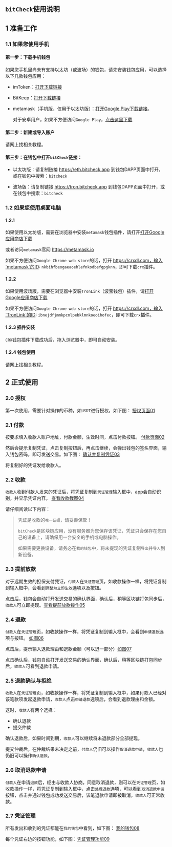 ## `bitCheck`使用说明

## 1 准备工作
### 1.1 如果您使用手机

#### 第一步：下载手机钱包
如果您手机里尚未有支持以太坊（或波场）的钱包，请先安装钱包应用，可以选择以下几款钱包应用：

* imToken：[打开下载链接](https://www.token.im/)
* BitKeep：[打开下载链接](https://bitkeep.com)
* metamask（手机版，仅用于以太坊版）：[打开Google Play下载链接](https://play.google.com/store/apps/details?id=io.metamask)。

  对于安卓用户，如果不方便访问`Google Play`，[点击这里下载](http://eth.bitcheck.app/download/metamask_1.0.4.apk)

#### 第二步：新建或导入账户
请网上找相关教程。

#### 第三步：在钱包中打开`bitCheck`链接：
* 以太坊版：请复制链接 https://eth.bitcheck.app 到钱包DAPP页面中打开，或在钱包中搜索：`bitcheck`

* 波场版：请复制链接 https://tron.bitcheck.app 到钱包DAPP页面中打开，或在钱包中搜索：`bitcheck`


### 1.2 如果您使用桌面电脑
#### 1.2.1 
如果使用以太坊版，需要在浏览器中安装`metamask`钱包插件，请打开[打开Google应用商店下载](https://chrome.google.com/webstore/detail/metamask/nkbihfbeogaeaoehlefnkodbefgpgknn)

或者访问`metamask`官网 https://metamask.io

如果不方便访问`Google Chrome web store`的话，打开 https://crxdl.com，输入`metamask`的ID: `nkbihfbeogaeaoehlefnkodbefgpgknn`，即可下载`crx`插件。

#### 1.2.2
如果使用波场版，需要在浏览器中安装`TronLink`（波宝钱包）插件，请[打开Google应用商店下载](https://chrome.google.com/webstore/detail/tronlink（波宝钱包）/ibnejdfjmmkpcnlpebklmnkoeoihofec)

如果不方便访问`Google Chrome web store`的话，打开 https://crxdl.com，输入`TronLink`的ID: `ibnejdfjmmkpcnlpebklmnkoeoihofec`，即可下载`crx`插件。

#### 1.2.3 插件安装
`CRX`钱包插件下载成功后，拖入浏览器中，即可自动安装。

#### 1.2.4 钱包使用
请网上找相关教程。

## 2 正式使用

### 2.0 授权
第一次使用，需要针对操作的币种，如`USDT`进行授权，如下图：
[授权页面01](https://github.com/bitcheck/documents/blob/master/%E4%B8%AD%E6%96%87/image/01.jpg?raw=true)

### 2.1 付款
按要求填入收款人账户地址，付款金额，生效时间，点击付款按钮。
[付款页面02](https://github.com/bitcheck/documents/blob/master/%E4%B8%AD%E6%96%87/image/02.jpg?raw=true)

然后会提示复制凭证，点击复制按钮后，再点击继续，会弹出钱包的签名界面，输入钱包密码，即可发送交易。如下图：
[确认并复制凭证03](https://github.com/bitcheck/documents/blob/master/%E4%B8%AD%E6%96%87/image/03.jpg?raw=true)

将复制好的凭证发给收款人。

### 2.2 收款
`收款人`收到付款人发来的凭证后，将凭证复制到`凭证管理`输入框中，app会自动识别，并显示凭证内容。
[查看收款截图04](https://github.com/bitcheck/documents/blob/master/%E4%B8%AD%E6%96%87/image/04.jpg?raw=true)

请仔细阅读以下内容：
> 凭证是收款的`唯一证据`，请妥善保管！
> 
> `bitCheck`是区块链应用，没有服务器为您保存该凭证，凭证只会保存在您自己的设备上，请确保用一台安全的手机或电脑操作。
> 
> 如果需要更换设备，请务必在`我的钱包`中，将未提现的凭证复制`导出`并`导入`到新设备。

### 2.3 提前放款
对于远期生效的担保支付凭证，`付款人`在`凭证管理`页，如收款操作一样，将凭证复制到输入框中，会看到`调整为立即生效`选项以及按钮。

点击后，钱包会自动打开发送交易的确认界面，确认后，稍等区块链打包同步后，`收款人`可立即提现。[查看提前放款操作05](https://github.com/bitcheck/documents/blob/master/%E4%B8%AD%E6%96%87/image/05.jpg?raw=true)


### 2.4 退款
`付款人`在`凭证管理`页，如收款操作一样，将凭证复制到输入框中，会看到`申请退款`选项与按钮。
[如图06](https://github.com/bitcheck/documents/blob/master/%E4%B8%AD%E6%96%87/image/06.jpg?raw=true)

点击后，提示输入退款理由和退款金额（可以退一部分）[如图07](https://github.com/bitcheck/documents/blob/master/%E4%B8%AD%E6%96%87/image/07.jpg?raw=true)

点击确认后，钱包自动打开发送交易的确认界面，确认后，稍等区块链打包同步后，`收款人`可看到退款申请。

### 2.5 退款确认与拒绝
`收款人`在`凭证管理`页，如收款操作一样，将凭证复制到输入框中，如果付款人已经对该笔款项发起退款申请，`收款人`点击`申请退款`选项后，会看到退款理由和金额。

这时，`收款人`有两个选择：

* 确认退款
* 提交仲裁

确认退款后，如果时间到期，`收款人`可以继续将未退款部分全部提现。

提交仲裁后，在仲裁结果未决定之前，`付款人`仍旧可以操作`取消退款申请`，`收款人`也仍旧可以操作`确认退款`。

### 2.6 取消退款申请
`付款人`在申请`退款`后，经由与收款人协商，同意取消退款，则可以在`凭证管理`页，如收款操作一样，将凭证复制到输入框中，点击`处理退款`选项，可以看到`取消退款申请`按钮，点击并通过钱包成功发送交易后，该笔退款申请即被取消，`收款人`可正常收款。

### 2.7 凭证管理
所有发出和收到的凭证都能在`我的钱包`中看到，如下图：
[我的钱包08](https://github.com/bitcheck/documents/blob/master/%E4%B8%AD%E6%96%87/image/08.jpg?raw=true)

每个凭证右边的按钮功能，如下图：[凭证管理功能09](https://github.com/bitcheck/documents/blob/master/%E4%B8%AD%E6%96%87/image/09.jpg?raw=true)


